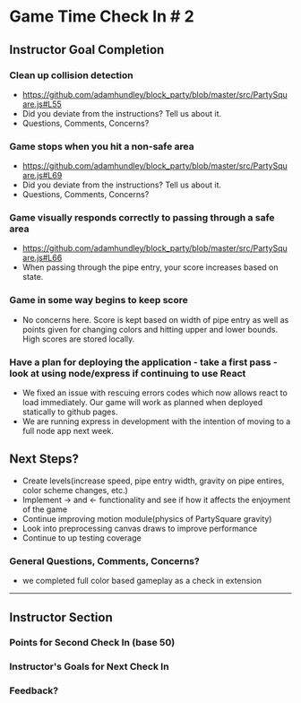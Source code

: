 # Game Time Check In # 2

## Instructor Goal Completion

### Clean up collision detection

  - https://github.com/adamhundley/block_party/blob/master/src/PartySquare.js#L55
  - Did you deviate from the instructions? Tell us about it.
  - Questions, Comments, Concerns?

### Game stops when you hit a non-safe area

- https://github.com/adamhundley/block_party/blob/master/src/PartySquare.js#L69
- Did you deviate from the instructions? Tell us about it.
- Questions, Comments, Concerns?

### Game visually responds correctly to passing through a safe area

- https://github.com/adamhundley/block_party/blob/master/src/PartySquare.js#L66
- When passing through the pipe entry, your score increases based on state.

### Game in some way begins to keep score

- No concerns here. Score is kept based on width of pipe entry as well as points given for changing colors and hitting upper and lower bounds.  High scores are stored locally.

### Have a plan for deploying the application - take a first pass - look at using node/express if continuing to use React

- We fixed an issue with rescuing errors codes which now allows react to load immediately. Our game will work as planned when deployed statically to github pages.
- We are running express in development with the intention of moving to a full node app next week.

## Next Steps?

- Create levels(increase speed, pipe entry width, gravity on pipe entires, color scheme changes, etc.)
- Implement -> and <- functionality and see if how it affects the enjoyment of the game
- Continue improving motion module(physics of PartySquare gravity)
- Look into preprocessing canvas draws to improve performance
- Continue to up testing coverage

### General Questions, Comments, Concerns?

- we completed full color based gameplay as a check in extension

-----

## Instructor Section

### Points for Second Check In (base 50)

### Instructor's Goals for Next Check In

### Feedback?
